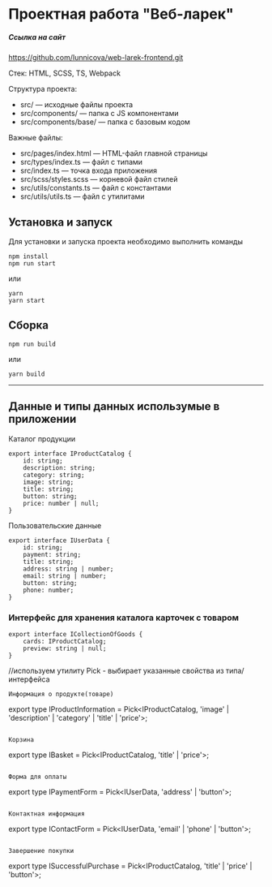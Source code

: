 # Проектная работа "Веб-ларек"

##### Ссылка на сайт

https://github.com/Iunnicova/web-larek-frontend.git

Стек: HTML, SCSS, TS, Webpack

Структура проекта:

- src/ — исходные файлы проекта
- src/components/ — папка с JS компонентами
- src/components/base/ — папка с базовым кодом

Важные файлы:

- src/pages/index.html — HTML-файл главной страницы
- src/types/index.ts — файл с типами
- src/index.ts — точка входа приложения
- src/scss/styles.scss — корневой файл стилей
- src/utils/constants.ts — файл с константами
- src/utils/utils.ts — файл с утилитами

## Установка и запуск

Для установки и запуска проекта необходимо выполнить команды

```
npm install
npm run start
```

или

```
yarn
yarn start
```

## Сборка

```
npm run build
```

или

```
yarn build
```

---

## Данные и типы данных использумые в приложении 

Каталог продукции

```
export interface IProductCatalog {
	id: string;
	description: string;
	category: string;
	image: string;
	title: string;
	button: string;
	price: number | null;
}
```

Пользовательские данные

```
export interface IUserData {
	id: string;
	payment: string;
	title: string;
	address: string | number;
	email: string | number;
	button: string;
	phone: number;
}
```

### Интерфейс для хранения каталога карточек с товаром

```
export interface ICollectionOfGoods {
	cards: IProductCatalog;
	preview: string | null;
}
```

//используем утилиту Pick - выбирает указанные свойства из типа/интерфейса

```
Информация о продукте(товаре)

```
export type IProductInformation = Pick<IProductCatalog, 'image' | 'description' | 'category' | 'title' | 'price'>;
```

Корзина
```
export type IBasket = Pick<IProductCatalog, 'title' | 'price'>;
```

Форма для оплаты
```
export type IPaymentForm = Pick<IUserData, 'address' | 'button'>;
```

Контактная информация
```

export type IContactForm = Pick<IUserData, 'email' | 'phone' | 'button'>;
```

Завершение покупки
```
export type ISuccessfulPurchase = Pick<IProductCatalog, 'title' | 'price' | 'button'>;
```
